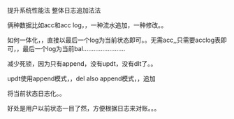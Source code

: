提升系统性能法  整体日志追加法法

俩种数据比如acc和acc log，，一种流水追加，一种修改。。



如何一体化，，直接以最后一个log为当前状态即可。。无需acc,,只需要acclog表即可，，最后一个log为当前bal........................


减少死锁，因为只有append，没有updt，没有dlt了。。


updt使用append模式，，del also append模式，，追加

将当前状态日志化。。



好处是用户以前状态一目了然，方便根据日志来对账。。。

